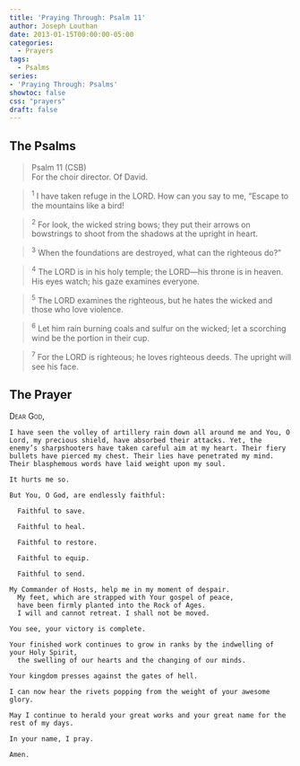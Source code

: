 ```yaml
---
title: 'Praying Through: Psalm 11'
author: Joseph Louthan
date: 2013-01-15T00:00:00-05:00
categories:
  - Prayers
tags:
  - Psalms
series:
- 'Praying Through: Psalms'
showtoc: false
css: "prayers"
draft: false
---
```

## The Psalms

>Psalm 11 (CSB)  
><sup></sup> For the choir director. Of David. 

><sup>1</sup> I have taken refuge in the LORD. How can you say to me, “Escape to the mountains like a bird! 

><sup>2</sup> For look, the wicked string bows; they put their arrows on bowstrings to shoot from the shadows at the upright in heart. 

><sup>3</sup> When the foundations are destroyed, what can the righteous do?” 

><sup>4</sup> The LORD is in his holy temple; the LORD—his throne is in heaven. His eyes watch; his gaze examines everyone. 

><sup>5</sup> The LORD examines the righteous, but he hates the wicked and those who love violence. 

><sup>6</sup> Let him rain burning coals and sulfur on the wicked; let a scorching wind be the portion in their cup. 

><sup>7</sup> For the LORD is righteous; he loves righteous deeds. The upright will see his face.



## The Prayer

<div style="font-variant: small-caps;">
  Dear God,
</div>

```text
I have seen the volley of artillery rain down all around me and You, O Lord, my precious shield, have absorbed their attacks. Yet, the enemy’s sharpshooters have taken careful aim at my heart. Their fiery bullets have pierced my chest. Their lies have penetrated my mind. Their blasphemous words have laid weight upon my soul.

It hurts me so.

But You, O God, are endlessly faithful:

  Faithful to save.

  Faithful to heal.

  Faithful to restore.

  Faithful to equip.

  Faithful to send.

My Commander of Hosts, help me in my moment of despair.
  My feet, which are strapped with Your gospel of peace,
  have been firmly planted into the Rock of Ages.
  I will and cannot retreat. I shall not be moved.

You see, your victory is complete.

Your finished work continues to grow in ranks by the indwelling of your Holy Spirit,
  the swelling of our hearts and the changing of our minds.
  
Your kingdom presses against the gates of hell.

I can now hear the rivets popping from the weight of your awesome glory.

May I continue to herald your great works and your great name for the rest of my days.

In your name, I pray.

Amen.
```
